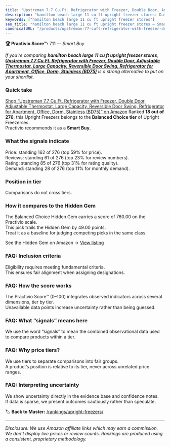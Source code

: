 ```yaml
---
title: "Upstreman 7.7 Cu.Ft. Refrigerator with Freezer, Double Door, Adjustable Thermostat, Large Capacity, Reversible Door Swing, Refrigerator for Apartment, Office, Dorm, Stainless (BD75)"
description: "hamilton beach large 11 cu ft upright freezer stores: Data-driven within Balanced Choice ranking using the Practivio Score™. Positioned by quality, value, dema…"
keywords: ["hamilton beach large 11 cu ft upright freezer stores"]
seo_title: "hamilton beach large 11 cu ft upright freezer stores — Smart Buy Balanced Choice (2025)"
canonicalURL: "/products/upstreman-77-cuft-refrigerator-with-freezer-double-door-adjustable-thermostat-large-capacity-reversible-door-swing-refrigerator-for-apartment-office-dorm-stainless-bd75-B0DR8LXV2K/"
---
```


**🏆 Practivio Score™:** 711 — _Smart Buy_


*If you're comparing **hamilton beach large 11 cu ft upright freezer stores**, **[Upstreman 7.7 Cu.Ft. Refrigerator with Freezer, Double Door, Adjustable Thermostat, Large Capacity, Reversible Door Swing, Refrigerator for Apartment, Office, Dorm, Stainless (BD75)](https://www.amazon.com/dp/B0DR8LXV2K?tag=practivio-20)** is a strong alternative to put on your shortlist.*
### Quick take
[Shop “Upstreman 7.7 Cu.Ft. Refrigerator with Freezer, Double Door, Adjustable Thermostat, Large Capacity, Reversible Door Swing, Refrigerator for Apartment, Office, Dorm, Stainless (BD75)” on Amazon](https://www.amazon.com/dp/B0DR8LXV2K?tag=practivio-20)
Ranked **18 out of 276**, this Upright Freezers belongs to the **Balanced Choice tier** of Upright Freezerses.  
Practivio recommends it as a **Smart Buy**.

### What the signals indicate
Price: standing 162 of 276 (top 59% for price).  
Reviews: standing 61 of 276 (top 23% for review numbers).  
Rating: standing 85 of 276 (top 31% for rating quality).  
Demand: standing 28 of 276 (top 11% for monthly demand).

### Position in tier
Comparisons do not cross tiers.

### How it compares to the Hidden Gem
The Balanced Choice Hidden Gem carries a score of 760.00 on the Practivio scale.  
This pick trails the Hidden Gem by 49.00 points.  
Treat it as a baseline for judging competing picks in the same class.  

See the Hidden Gem on Amazon → [View listing](https://www.amazon.com/dp/B08P6CS4SW?tag=practivio-20)

### FAQ: Inclusion criteria
Eligibility requires meeting fundamental criteria.  
This ensures fair alignment when assigning designations.

### FAQ: How the score works
The Practivio Score™ (0–100) integrates observed indicators across several dimensions, tier by tier.  
Unavailable data points increase uncertainty rather than being guessed.

### FAQ: What “signals” means here
We use the word “signals” to mean the combined observational data used to compare products within a tier.

### FAQ: Why price tiers?
We use tiers to separate comparisons into fair groups.  
A product’s position is relative to its tier, never across unrelated price ranges.

### FAQ: Interpreting uncertainty
We show uncertainty directly in the evidence base and confidence notes.  
If data is sparse, we present outcomes cautiously rather than speculate.


🏷️ **Back to Master:** [/rankings/upright-freezers/](/rankings/upright-freezers/)

---
_Disclosure: We use Amazon affiliate links which may earn a commission. We don’t display live prices or review counts. Rankings are produced using a consistent, proprietary methodology._

